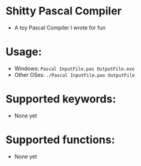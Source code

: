 # Shitty Pascal Compiler
- A toy Pascal Compiler I wrote for fun

# Usage:
- Windows: `Pascal InputFile.pas OutputFile.exe`
- Other OSes: `./Pascal InputFile.pas OutputFile`

# Supported keywords:
- None yet

# Supported functions:
- None yet

